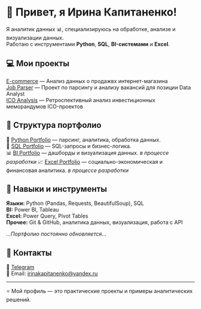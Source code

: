 # 👋 Привет, я Ирина Капитаненко!

Я аналитик данных 📊, специализируюсь на обработке, анализе и визуализации данных.  
Работаю с инструментами **Python**, **SQL**, **BI-системами** и **Excel**.

## 💻 Мои проекты 
[E-commerce](https://github.com/kapitanenko1234-web/sql_portfolio/tree/main/electronic_sales_ecommerce_analysis) — Анализ данных о продажвх интернет-магазина  
[Job Parser](https://github.com/kapitanenko1234-web/python_portfolio/tree/main/data_analyst_job_parser) — Проект по парсингу и анализу вакансий для позиции Data Analyst  
[ICO Analysis](https://github.com/kapitanenko1234-web/python_portfolio/tree/main/ico_data_pipeline) — Ретроспективный анализ инвестиционных меморандумов ICO-проектов 


## 📁 Структура портфолио
🐍 [Python Portfolio](https://github.com/username-web/python_portfolio) — парсинг, аналитика, обработка данных.  
🧮 [SQL Portfolio](https://github.com/kapitanenko1234-web/sql_portfolio) — SQL-запросы и бизнес-логика.  
📊 [BI Portfolio]() — дашборды и визуализация данных.  _в процессе разработки_
📈 [Excel Portfolio]() — социально-экономическая и финансовая аналитика.  _в процессе разработки_

## 🧰 Навыки и инструменты
**Языки:** Python (Pandas, Requests, BeautifulSoup), SQL  
**BI:** Power BI, Tableau  
**Excel:** Power Query, Pivot Tables  
**Прочее:** Git & GitHub, аналитика данных, визуализация, работа с API

_...Портфолио постоянно обновляется..._

## 📨 Контакты
📲 [Telegram](#@irina_kap1)  
📧 Email: irinakapitanenko@yandex.ru

---

⭐ Мой профиль — это практические проекты и примеры аналитических решений.

<!--
**kapitanenko1234-web/kapitanenko1234-web** is a ✨ _special_ ✨ repository because its `README.md` (this file) appears on your GitHub profile.

Here are some ideas to get you started:

- 🔭 I’m currently working on ...
- 🌱 I’m currently learning ...
- 👯 I’m looking to collaborate on ...
- 🤔 I’m looking for help with ...
- 💬 Ask me about ...
- 📫 How to reach me: ...
- 😄 Pronouns: ...
- ⚡ Fun fact: ...
-->
